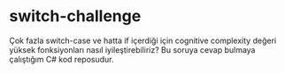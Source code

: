 # switch-challenge
Çok fazla switch-case ve hatta if içerdiği için cognitive complexity değeri yüksek fonksiyonları nasıl iyileştirebiliriz? Bu soruya cevap bulmaya çalıştığım C# kod reposudur.
